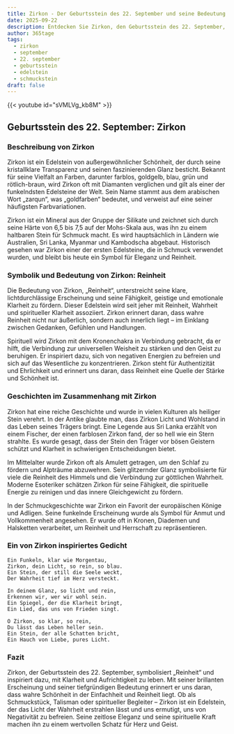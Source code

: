 ```yaml
---
title: Zirkon - Der Geburtsstein des 22. September und seine Bedeutung
date: 2025-09-22
description: Entdecken Sie Zirkon, den Geburtsstein des 22. September, der Reinheit symbolisiert. Seine Symbolik und Geschichte werden Sie inspirieren.
author: 365tage
tags:
  - zirkon
  - september
  - 22. september
  - geburtsstein
  - edelstein
  - schmuckstein
draft: false
---
```


{{< youtube id="sVMLVg_kb8M" >}}

## Geburtsstein des 22. September: Zirkon

### Beschreibung von Zirkon

Zirkon ist ein Edelstein von außergewöhnlicher Schönheit, der durch seine kristallklare Transparenz und seinen faszinierenden Glanz besticht. Bekannt für seine Vielfalt an Farben, darunter farblos, goldgelb, blau, grün und rötlich-braun, wird Zirkon oft mit Diamanten verglichen und gilt als einer der funkelndsten Edelsteine der Welt. Sein Name stammt aus dem arabischen Wort „zarqun“, was „goldfarben“ bedeutet, und verweist auf eine seiner häufigsten Farbvariationen.

Zirkon ist ein Mineral aus der Gruppe der Silikate und zeichnet sich durch seine Härte von 6,5 bis 7,5 auf der Mohs-Skala aus, was ihn zu einem haltbaren Stein für Schmuck macht. Es wird hauptsächlich in Ländern wie Australien, Sri Lanka, Myanmar und Kambodscha abgebaut. Historisch gesehen war Zirkon einer der ersten Edelsteine, die in Schmuck verwendet wurden, und bleibt bis heute ein Symbol für Eleganz und Reinheit.

### Symbolik und Bedeutung von Zirkon: Reinheit

Die Bedeutung von Zirkon, „Reinheit“, unterstreicht seine klare, lichtdurchlässige Erscheinung und seine Fähigkeit, geistige und emotionale Klarheit zu fördern. Dieser Edelstein wird seit jeher mit Reinheit, Wahrheit und spiritueller Klarheit assoziiert. Zirkon erinnert daran, dass wahre Reinheit nicht nur äußerlich, sondern auch innerlich liegt – im Einklang zwischen Gedanken, Gefühlen und Handlungen.

Spirituell wird Zirkon mit dem Kronenchakra in Verbindung gebracht, da er hilft, die Verbindung zur universellen Weisheit zu stärken und den Geist zu beruhigen. Er inspiriert dazu, sich von negativen Energien zu befreien und sich auf das Wesentliche zu konzentrieren. Zirkon steht für Authentizität und Ehrlichkeit und erinnert uns daran, dass Reinheit eine Quelle der Stärke und Schönheit ist.

### Geschichten im Zusammenhang mit Zirkon

Zirkon hat eine reiche Geschichte und wurde in vielen Kulturen als heiliger Stein verehrt. In der Antike glaubte man, dass Zirkon Licht und Wohlstand in das Leben seines Trägers bringt. Eine Legende aus Sri Lanka erzählt von einem Fischer, der einen farblosen Zirkon fand, der so hell wie ein Stern strahlte. Es wurde gesagt, dass der Stein den Träger vor bösen Geistern schützt und Klarheit in schwierigen Entscheidungen bietet.

Im Mittelalter wurde Zirkon oft als Amulett getragen, um den Schlaf zu fördern und Alpträume abzuwehren. Sein glitzernder Glanz symbolisierte für viele die Reinheit des Himmels und die Verbindung zur göttlichen Wahrheit. Moderne Esoteriker schätzen Zirkon für seine Fähigkeit, die spirituelle Energie zu reinigen und das innere Gleichgewicht zu fördern.

In der Schmuckgeschichte war Zirkon ein Favorit der europäischen Könige und Adligen. Seine funkelnde Erscheinung wurde als Symbol für Anmut und Vollkommenheit angesehen. Er wurde oft in Kronen, Diademen und Halsketten verarbeitet, um Reinheit und Herrschaft zu repräsentieren.

### Ein von Zirkon inspiriertes Gedicht

```
Ein Funkeln, klar wie Morgentau,  
Zirkon, dein Licht, so rein, so blau.  
Ein Stein, der still die Seele weckt,  
Der Wahrheit tief im Herz versteckt.  

In deinem Glanz, so licht und rein,  
Erkennen wir, wer wir wohl sein.  
Ein Spiegel, der die Klarheit bringt,  
Ein Lied, das uns von Frieden singt.  

O Zirkon, so klar, so rein,  
Du lässt das Leben heller sein.  
Ein Stein, der alle Schatten bricht,  
Ein Hauch von Liebe, pures Licht.  
```

### Fazit

Zirkon, der Geburtsstein des 22. September, symbolisiert „Reinheit“ und inspiriert dazu, mit Klarheit und Aufrichtigkeit zu leben. Mit seiner brillanten Erscheinung und seiner tiefgründigen Bedeutung erinnert er uns daran, dass wahre Schönheit in der Einfachheit und Reinheit liegt. Ob als Schmuckstück, Talisman oder spiritueller Begleiter – Zirkon ist ein Edelstein, der das Licht der Wahrheit erstrahlen lässt und uns ermutigt, uns von Negativität zu befreien. Seine zeitlose Eleganz und seine spirituelle Kraft machen ihn zu einem wertvollen Schatz für Herz und Geist.